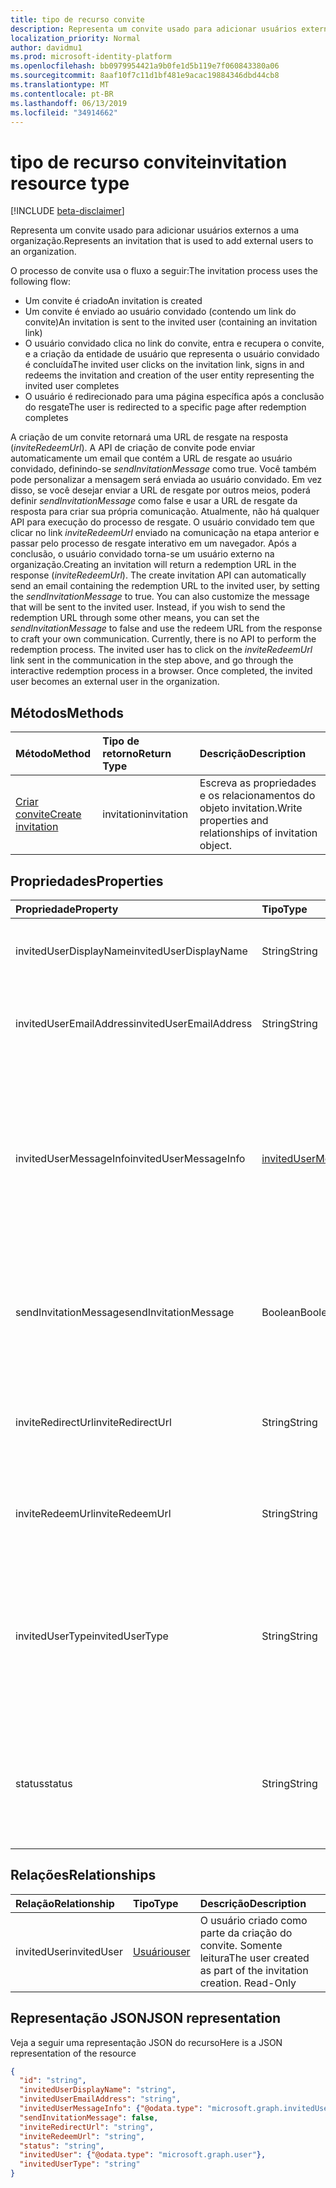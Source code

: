 ```yaml
---
title: tipo de recurso convite
description: Representa um convite usado para adicionar usuários externos a uma organização.
localization_priority: Normal
author: davidmu1
ms.prod: microsoft-identity-platform
ms.openlocfilehash: bb0979954421a9b0fe1d5b119e7f060843380a06
ms.sourcegitcommit: 8aaf10f7c11d1bf481e9acac19884346dbd44cb8
ms.translationtype: MT
ms.contentlocale: pt-BR
ms.lasthandoff: 06/13/2019
ms.locfileid: "34914662"
---
```

# <a name="invitation-resource-type"></a><span data-ttu-id="aca33-103">tipo de recurso convite</span><span class="sxs-lookup"><span data-stu-id="aca33-103">invitation resource type</span></span>

[!INCLUDE [beta-disclaimer](../../includes/beta-disclaimer.md)]

<span data-ttu-id="aca33-104">Representa um convite usado para adicionar usuários externos a uma organização.</span><span class="sxs-lookup"><span data-stu-id="aca33-104">Represents an invitation that is used to add external users to an organization.</span></span> 

<span data-ttu-id="aca33-105">O processo de convite usa o fluxo a seguir:</span><span class="sxs-lookup"><span data-stu-id="aca33-105">The invitation process uses the following flow:</span></span>

* <span data-ttu-id="aca33-106">Um convite é criado</span><span class="sxs-lookup"><span data-stu-id="aca33-106">An invitation is created</span></span>
* <span data-ttu-id="aca33-107">Um convite é enviado ao usuário convidado (contendo um link do convite)</span><span class="sxs-lookup"><span data-stu-id="aca33-107">An invitation is sent to the invited user (containing an invitation link)</span></span>
* <span data-ttu-id="aca33-108">O usuário convidado clica no link do convite, entra e recupera o convite, e a criação da entidade de usuário que representa o usuário convidado é concluída</span><span class="sxs-lookup"><span data-stu-id="aca33-108">The invited user clicks on the invitation link, signs in and redeems the invitation and creation of the user entity representing the invited user completes</span></span>
* <span data-ttu-id="aca33-109">O usuário é redirecionado para uma página específica após a conclusão do resgate</span><span class="sxs-lookup"><span data-stu-id="aca33-109">The user is redirected to a specific page after redemption completes</span></span>

<span data-ttu-id="aca33-p101">A criação de um convite retornará uma URL de resgate na resposta (*inviteRedeemUrl*). A API de criação de convite pode enviar automaticamente um email que contém a URL de resgate ao usuário convidado, definindo-se *sendInvitationMessage* como true. Você também pode personalizar a mensagem será enviada ao usuário convidado. Em vez disso, se você desejar enviar a URL de resgate por outros meios, poderá definir *sendInvitationMessage* como false e usar a URL de resgate da resposta para criar sua própria comunicação. Atualmente, não há qualquer API para execução do processo de resgate. O usuário convidado tem que clicar no link *inviteRedeemUrl* enviado na comunicação na etapa anterior e passar pelo processo de resgate interativo em um navegador. Após a conclusão, o usuário convidado torna-se um usuário externo na organização.</span><span class="sxs-lookup"><span data-stu-id="aca33-p101">Creating an invitation will return a redemption URL in the response (*inviteRedeemUrl*). The create invitation API can automatically send an email containing the redemption URL to the invited user, by setting the *sendInvitationMessage* to true. You can also customize the message that will be sent to the invited user. Instead, if you wish to send the redemption URL through some other means, you can set the *sendInvitationMessage* to false and use the redeem URL from the response to craft your own communication. Currently, there is no API to perform the redemption process. The invited user has to click on the *inviteRedeemUrl* link sent in the communication in the step above, and go through the interactive redemption process in a browser. Once completed, the invited user becomes an external user in the organization.</span></span>


## <a name="methods"></a><span data-ttu-id="aca33-117">Métodos</span><span class="sxs-lookup"><span data-stu-id="aca33-117">Methods</span></span>
| <span data-ttu-id="aca33-118">Método</span><span class="sxs-lookup"><span data-stu-id="aca33-118">Method</span></span>       | <span data-ttu-id="aca33-119">Tipo de retorno</span><span class="sxs-lookup"><span data-stu-id="aca33-119">Return Type</span></span>  |<span data-ttu-id="aca33-120">Descrição</span><span class="sxs-lookup"><span data-stu-id="aca33-120">Description</span></span>|
|:---------------|:--------|:----------|
|[<span data-ttu-id="aca33-121">Criar convite</span><span class="sxs-lookup"><span data-stu-id="aca33-121">Create invitation</span></span>](../api/invitation-post.md) | <span data-ttu-id="aca33-122">invitation</span><span class="sxs-lookup"><span data-stu-id="aca33-122">invitation</span></span> | <span data-ttu-id="aca33-123">Escreva as propriedades e os relacionamentos do objeto invitation.</span><span class="sxs-lookup"><span data-stu-id="aca33-123">Write properties and relationships of invitation object.</span></span>|

## <a name="properties"></a><span data-ttu-id="aca33-124">Propriedades</span><span class="sxs-lookup"><span data-stu-id="aca33-124">Properties</span></span>
| <span data-ttu-id="aca33-125">Propriedade</span><span class="sxs-lookup"><span data-stu-id="aca33-125">Property</span></span>     | <span data-ttu-id="aca33-126">Tipo</span><span class="sxs-lookup"><span data-stu-id="aca33-126">Type</span></span>   |<span data-ttu-id="aca33-127">Descrição</span><span class="sxs-lookup"><span data-stu-id="aca33-127">Description</span></span>|
|:---------------|:--------|:----------|
|<span data-ttu-id="aca33-128">invitedUserDisplayName</span><span class="sxs-lookup"><span data-stu-id="aca33-128">invitedUserDisplayName</span></span>|<span data-ttu-id="aca33-129">String</span><span class="sxs-lookup"><span data-stu-id="aca33-129">String</span></span>|<span data-ttu-id="aca33-130">O nome de exibição do usuário que está sendo convidado.</span><span class="sxs-lookup"><span data-stu-id="aca33-130">The display name of the user being invited.</span></span>|
|<span data-ttu-id="aca33-131">invitedUserEmailAddress</span><span class="sxs-lookup"><span data-stu-id="aca33-131">invitedUserEmailAddress</span></span>|<span data-ttu-id="aca33-132">String</span><span class="sxs-lookup"><span data-stu-id="aca33-132">String</span></span>|<span data-ttu-id="aca33-p102">O endereço de email do usuário que está sendo convidado. Obrigatório.</span><span class="sxs-lookup"><span data-stu-id="aca33-p102">The email address of the user being invited. Required.</span></span>|
|<span data-ttu-id="aca33-135">invitedUserMessageInfo</span><span class="sxs-lookup"><span data-stu-id="aca33-135">invitedUserMessageInfo</span></span>|[<span data-ttu-id="aca33-136">invitedUserMessageInfo</span><span class="sxs-lookup"><span data-stu-id="aca33-136">invitedUserMessageInfo</span></span>](invitedusermessageinfo.md)|<span data-ttu-id="aca33-137">Configurações adicionais para a mensagem que está sendo enviada ao usuário convidado, incluindo a lista de destinatários cc, o idioma e o texto da mensagem de personalização.</span><span class="sxs-lookup"><span data-stu-id="aca33-137">Additional configuration for the message being sent to the invited user, including customizing message text, language and cc recipient list.</span></span>|
|<span data-ttu-id="aca33-138">sendInvitationMessage</span><span class="sxs-lookup"><span data-stu-id="aca33-138">sendInvitationMessage</span></span>|<span data-ttu-id="aca33-139">Boolean</span><span class="sxs-lookup"><span data-stu-id="aca33-139">Boolean</span></span>|<span data-ttu-id="aca33-p103">Indica se um email deve ser enviado ao usuário que está sendo convidado ou não. O padrão é false.</span><span class="sxs-lookup"><span data-stu-id="aca33-p103">Indicates whether an email should be sent to the user being invited or not. The default is false.</span></span>|
|<span data-ttu-id="aca33-142">inviteRedirectUrl</span><span class="sxs-lookup"><span data-stu-id="aca33-142">inviteRedirectUrl</span></span>|<span data-ttu-id="aca33-143">String</span><span class="sxs-lookup"><span data-stu-id="aca33-143">String</span></span>|<span data-ttu-id="aca33-p104">A URL para a qual o usuário deve ser redirecionado após o resgate do convite. Obrigatório.</span><span class="sxs-lookup"><span data-stu-id="aca33-p104">The URL user should be redirected to once the invitation is redeemed. Required.</span></span>|
|<span data-ttu-id="aca33-146">inviteRedeemUrl</span><span class="sxs-lookup"><span data-stu-id="aca33-146">inviteRedeemUrl</span></span>|<span data-ttu-id="aca33-147">String</span><span class="sxs-lookup"><span data-stu-id="aca33-147">String</span></span>|<span data-ttu-id="aca33-p105">A URL que o usuário pode usar para resgatar o convite. Somente leitura</span><span class="sxs-lookup"><span data-stu-id="aca33-p105">The URL user can use to redeem his invitation. Read-Only</span></span>|
|<span data-ttu-id="aca33-150">invitedUserType</span><span class="sxs-lookup"><span data-stu-id="aca33-150">invitedUserType</span></span>|<span data-ttu-id="aca33-151">String</span><span class="sxs-lookup"><span data-stu-id="aca33-151">String</span></span>|<span data-ttu-id="aca33-152">O userType do usuário que está sendo convidado.</span><span class="sxs-lookup"><span data-stu-id="aca33-152">The userType of the user being invited.</span></span> <span data-ttu-id="aca33-153">Por padrão, é Convidado.</span><span class="sxs-lookup"><span data-stu-id="aca33-153">By default, this is Guest.</span></span> <span data-ttu-id="aca33-154">Você pode convidar como um membro se você for administrador da empresa.</span><span class="sxs-lookup"><span data-stu-id="aca33-154">You can invite as Member if you're are company administrator.</span></span> |
|<span data-ttu-id="aca33-155">status</span><span class="sxs-lookup"><span data-stu-id="aca33-155">status</span></span>|<span data-ttu-id="aca33-156">String</span><span class="sxs-lookup"><span data-stu-id="aca33-156">String</span></span>|<span data-ttu-id="aca33-p107">O status do convite. Valores possíveis: PendingAcceptance, Completed, InProgress, e Error</span><span class="sxs-lookup"><span data-stu-id="aca33-p107">The status of the invitation. Possible values: PendingAcceptance, Completed, InProgress, and Error</span></span>|

## <a name="relationships"></a><span data-ttu-id="aca33-159">Relações</span><span class="sxs-lookup"><span data-stu-id="aca33-159">Relationships</span></span>
| <span data-ttu-id="aca33-160">Relação</span><span class="sxs-lookup"><span data-stu-id="aca33-160">Relationship</span></span> | <span data-ttu-id="aca33-161">Tipo</span><span class="sxs-lookup"><span data-stu-id="aca33-161">Type</span></span>   |<span data-ttu-id="aca33-162">Descrição</span><span class="sxs-lookup"><span data-stu-id="aca33-162">Description</span></span>|
|:---------------|:--------|:----------|
|<span data-ttu-id="aca33-163">invitedUser</span><span class="sxs-lookup"><span data-stu-id="aca33-163">invitedUser</span></span>|[<span data-ttu-id="aca33-164">Usuário</span><span class="sxs-lookup"><span data-stu-id="aca33-164">user</span></span>](user.md)|<span data-ttu-id="aca33-p108">O usuário criado como parte da criação do convite. Somente leitura</span><span class="sxs-lookup"><span data-stu-id="aca33-p108">The user created as part of the invitation creation. Read-Only</span></span>|

## <a name="json-representation"></a><span data-ttu-id="aca33-167">Representação JSON</span><span class="sxs-lookup"><span data-stu-id="aca33-167">JSON representation</span></span>
<span data-ttu-id="aca33-168">Veja a seguir uma representação JSON do recurso</span><span class="sxs-lookup"><span data-stu-id="aca33-168">Here is a JSON representation of the resource</span></span>

<!-- 
{ 
    "blockType": "resource",
    "keyProperty":"id",
    "@odata.type": "microsoft.graph.invitation", 
    "optionalProperties": [
        "invitedUser"
     ],
    "baseType": "microsoft.graph.entity"
} 
-->
```json
{
  "id": "string",
  "invitedUserDisplayName": "string",
  "invitedUserEmailAddress": "string",
  "invitedUserMessageInfo": {"@odata.type": "microsoft.graph.invitedUserMessageInfo"},
  "sendInvitationMessage": false,
  "inviteRedirectUrl": "string",
  "inviteRedeemUrl": "string",
  "status": "string",
  "invitedUser": {"@odata.type": "microsoft.graph.user"},
  "invitedUserType": "string"
}
```


<!-- uuid: 8fcb5dbc-d5aa-4681-8e31-b001d5168d79
2016-22-25 14:57:30 UTC -->
<!--
{
  "type": "#page.annotation",
  "description": "invitation resource",
  "keywords": "",
  "section": "documentation",
  "tocPath": "",
  "suppressions": []
}
-->
